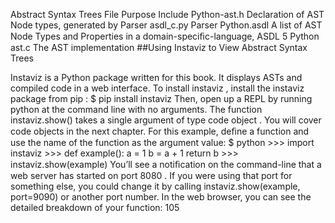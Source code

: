 Abstract Syntax Trees File Purpose Include Python-ast.h Declaration of AST Node types, generated by  Parser asdl_c.py Parser Python.asdl A list of AST Node Types and Properties in a domain-speciﬁc-language,  ASDL 5 Python ast.c The AST implementation 
##Using Instaviz to View Abstract Syntax Trees 

 Instaviz is a Python package written for this book. It displays ASTs and compiled code in a web interface. To install  instaviz , install the  instaviz  package from  pip : $ pip install instaviz Then, open up a REPL by running  python  at the command line with no arguments. The function  instaviz.show()  takes a single argument of type  code object . You will cover code objects in the next chapter. For this example, deﬁne a function and use the name of the function as the argument value: $ python >>>  import  instaviz >>>  def  example(): a  =  1 b  =  a  +  1 return  b >>>  instaviz.show(example) You’ll see a notiﬁcation on the command-line that a web server has started on port  8080 . If you were using that port for something else, you could change it by calling  instaviz.show(example, port=9090)  or another port number. In the web browser, you can see the detailed breakdown of your function: 105
